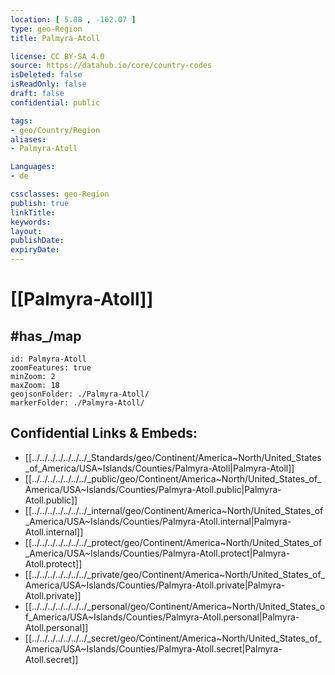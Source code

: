 ```yaml
---
location: [ 5.88 , -162.07 ] 
type: geo-Region
title: Palmyra-Atoll

license: CC BY-SA 4.0
source: https://datahub.io/core/country-codes
isDeleted: false
isReadOnly: false
draft: false
confidential: public

tags:
- geo/Country/Region
aliases:
- Palmyra-Atoll

Languages:
- de

cssclasses: geo-Region
publish: true
linkTitle: 
keywords: 
layout: 
publishDate: 
expiryDate: 
---
```


# [[Palmyra-Atoll]] 

## #has_/map 


```leaflet
id: Palmyra-Atoll
zoomFeatures: true 
minZoom: 2 
maxZoom: 18
geojsonFolder: ./Palmyra-Atoll/
markerFolder: ./Palmyra-Atoll/
```


## Confidential Links & Embeds: 
- [[../../../../../../../_Standards/geo/Continent/America~North/United_States_of_America/USA~Islands/Counties/Palmyra-Atoll|Palmyra-Atoll]] 
- [[../../../../../../../_public/geo/Continent/America~North/United_States_of_America/USA~Islands/Counties/Palmyra-Atoll.public|Palmyra-Atoll.public]] 
- [[../../../../../../../_internal/geo/Continent/America~North/United_States_of_America/USA~Islands/Counties/Palmyra-Atoll.internal|Palmyra-Atoll.internal]] 
- [[../../../../../../../_protect/geo/Continent/America~North/United_States_of_America/USA~Islands/Counties/Palmyra-Atoll.protect|Palmyra-Atoll.protect]] 
- [[../../../../../../../_private/geo/Continent/America~North/United_States_of_America/USA~Islands/Counties/Palmyra-Atoll.private|Palmyra-Atoll.private]] 
- [[../../../../../../../_personal/geo/Continent/America~North/United_States_of_America/USA~Islands/Counties/Palmyra-Atoll.personal|Palmyra-Atoll.personal]] 
- [[../../../../../../../_secret/geo/Continent/America~North/United_States_of_America/USA~Islands/Counties/Palmyra-Atoll.secret|Palmyra-Atoll.secret]] 

